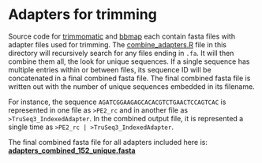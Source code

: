 # Adapters for trimming

Source code for [trimmomatic](http://www.usadellab.org/cms/?page=trimmomatic) and [bbmap](https://sourceforge.net/projects/bbmap/) each contain fasta files with adapter files used for trimming. The [combine_adapters.R](combine_adapters.R) file in this directory will recursively search for any files ending in `.fa`. It will then combine them all, the look for unique sequences. If a single sequence has multiple entries within or between files, its sequence ID will be concatenated in a final combined fasta file. The final combined fasta file is written out with the number of unique sequences embedded in its filename.

For instance, the sequence `AGATCGGAAGAGCACACGTCTGAACTCCAGTCAC` is represented in one file as `>PE2_rc` and in another file as `>TruSeq3_IndexedAdapter`. In the combined output file, it is represented a single time as `>PE2_rc | >TruSeq3_IndexedAdapter`. 

The final combined fasta file for all adapters included here is: **[adapters_combined_152_unique.fasta](adapters_combined_152_unique.fasta)**
